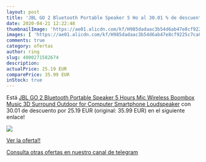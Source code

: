 ```yaml
---
layout: post
title: 'JBL GO 2 Bluetooth Portable Speaker 5 Ho al 30.01 % de descuento'
date: 2020-04-21 12:22:48
thumbnailImage: 'https://ae01.alicdn.com/kf/H985dadaac3b54d6ab47e8cf9225c7ca89/JBL-GO-2-Bluetooth-Portable-Speaker-5-Hours-Mic-Wireless-Boombox-Music-3D-Surround-Outdoor-for.jpg_350x350._SL200_.jpg'
images: [ 'https://ae01.alicdn.com/kf/H985dadaac3b54d6ab47e8cf9225c7ca89/JBL-GO-2-Bluetooth-Portable-Speaker-5-Hours-Mic-Wireless-Boombox-Music-3D-Surround-Outdoor-for.jpg_350x350._SL200_.jpg' ]
comments: true
category: ofertas
author: ring
slug: 4000271582674
description:
actualPrice: 25.19 EUR
comparePrice: 35.99 EUR
inStock: true
---
```


Está [JBL GO 2 Bluetooth Portable Speaker 5 Hours Mic Wireless Boombox Music 3D Surround Outdoor for Computer Smartphone Loudspeaker](https://www.amazon.com/dp/4000271582674/?tag=redken08-20) con 30.01 de descuento por 25.19 EUR (original: 35.99 EUR) en el siguiente enlace!

[![](https://ae01.alicdn.com/kf/H985dadaac3b54d6ab47e8cf9225c7ca89/JBL-GO-2-Bluetooth-Portable-Speaker-5-Hours-Mic-Wireless-Boombox-Music-3D-Surround-Outdoor-for.jpg_350x350._SL200_.jpg)](https://www.amazon.com/dp/4000271582674/?tag=redken08-20)

[Ver la oferta!!](https://www.amazon.com/dp/4000271582674/?tag=redken08-20)

[Consulta otras ofertas en nuestro canal de telegram](https://t.me/s/ofertas25)
